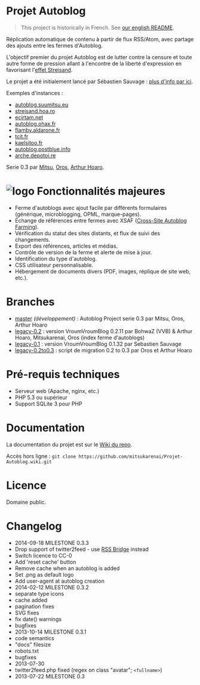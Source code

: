 
Projet Autoblog
===============

> This project is historically in French. See [our english README](https://github.com/mitsukarenai/Projet-Autoblog/wiki/Autoblog-Project).

Réplication automatique de contenu à partir de flux RSS/Atom, avec partage des ajouts entre les fermes d'Autoblog. 

L'objectif premier du projet Autoblog est de lutter contre la censure et toute autre forme de pression allant à l'encontre de la liberté d'expression en favorisant l'[effet Streisand](http://fr.wikipedia.org/wiki/Effet_Streisand). 

Le projet a été initialement lancé par Sébastien Sauvage : [plus d'info par ici](http://sebsauvage.net/streisand.me/fr/).

Exemples d'instances : 
- [autoblog.suumitsu.eu](http://autoblog.suumitsu.eu/)
- [streisand.hoa.ro](http://streisand.hoa.ro/)
- [ecirtam.net](https://ecirtam.net/autoblogs/)
- [autoblog.ohax.fr](http://autoblog.ohax.fr/)
- [flamby.aldarone.fr](http://flamby.aldarone.fr/)
- [tcit.fr](http://www.tcit.fr/streisand/)
- [kaelsitoo.fr](http://kaelsitoo.fr/autoblog/)
- [autoblog.postblue.info](http://autoblog.postblue.info/)
- [arche.depotoi.re](http://arche.depotoi.re/)


Serie 0.3 par [Mitsu](https://github.com/mitsukarenai/), [Oros](https://github.com/Oros42), [Arthur Hoaro](https://github.com/ArthurHoaro).

![logo](https://raw.github.com/mitsukarenai/Projet-Autoblog/master/resources/icon-logo.png)
Fonctionnalités majeures
===================

- Ferme d'autoblogs avec ajout facile par différents formulaires (générique, microblogging, OPML, marque-pages).
- Échange de références entre fermes avec XSAF ([Cross-Site Autoblog Farming](https://github.com/mitsukarenai/Projet-Autoblog/wiki/XSAF---Cross-Site-Autoblog-Farming)).
- Vérification du statut des sites distants, et flux de suivi des changements.
- Export des références, articles et médias.
- Contrôle de version de la ferme et alerte de mise à jour.
- Identification du type d'autoblog.
- CSS utilisateur personnalisable.
- Hébergement de documents divers (PDF, images, réplique de site web, etc.).

Branches
===================

 - [master](https://github.com/mitsukarenai/Projet-Autoblog/tree/master/) _(développement)_ : Autoblog Project serie 0.3 par Mitsu, Oros, Arthur Hoaro
 - [legacy-0.2](https://github.com/mitsukarenai/Projet-Autoblog/tree/legacy-0.2) : version VroumVroumBlog 0.2.11 par BohwaZ (VVB) & Arthur Hoaro, Mitsukarenai, Oros (index ferme d'autoblogs)
 - [legacy-0.1](https://github.com/mitsukarenai/Projet-Autoblog/tree/legacy-0.1) : version VroumVroumBlog 0.1.32 par Sebastien Sauvage
 - [legacy-0.2to0.3](https://github.com/mitsukarenai/Projet-Autoblog/tree/legacy-0.2to0.3) : script de migration 0.2 to 0.3 par Oros et Arthur Hoaro

Pré-requis techniques
=====================

- Serveur web (Apache, nginx, etc.)
- PHP 5.3 ou supérieur 
- Support SQLite 3 pour PHP

Documentation
=====================

La documentation du projet est sur le [Wiki du repo](https://github.com/mitsukarenai/Projet-Autoblog/wiki).

Accès hors ligne : `git clone https://github.com/mitsukarenai/Projet-Autoblog.wiki.git`

Licence
=====================

Domaine public.

Changelog
=====================
- 2014-09-18 MILESTONE 0.3.3
 - Drop support of twitter2feed - use [RSS Bridge](https://github.com/sebsauvage/rss-bridge) instead
 - Switch licence to CC-0
 - Add 'reset cache' button
 - Remove cache when an autoblog is added
 - Set .png as default logo
 - Add user-agent at autoblog creation
- 2014-02-12  MILESTONE 0.3.2
 - separate type icons
 - cache added
 - pagination fixes
 - SVG fixes
 - fix date() warnings
 - bugfixes
- 2013-10-14  MILESTONE 0.3.1
 - code semantics
 - "docs" filesize
 - robots.txt
 - bugfixes
- 2013-07-30
 - twitter2feed.php fixed (regex on class "avatar"; ```<fullname>```)
- 2013-07-22  MILESTONE 0.3
